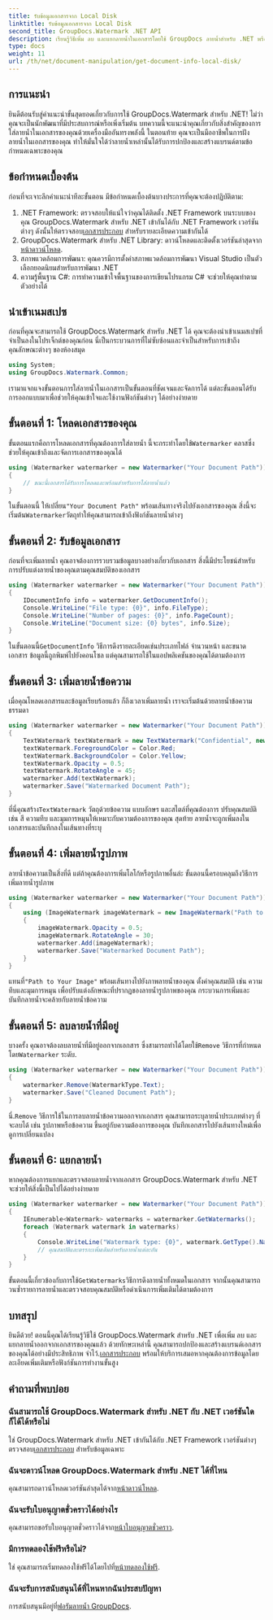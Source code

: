 ```yaml
---
title: รับข้อมูลเอกสารจาก Local Disk
linktitle: รับข้อมูลเอกสารจาก Local Disk
second_title: GroupDocs.Watermark .NET API
description: เรียนรู้วิธีเพิ่ม ลบ และแยกลายน้ำในเอกสารโดยใช้ GroupDocs ลายน้ำสำหรับ .NET พร้อมคำแนะนำทีละขั้นตอนที่ครอบคลุมนี้
type: docs
weight: 11
url: /th/net/document-manipulation/get-document-info-local-disk/
---
```

## การแนะนำ
ยินดีต้อนรับสู่คำแนะนำขั้นสุดยอดเกี่ยวกับการใช้ GroupDocs.Watermark สำหรับ .NET! ไม่ว่าคุณจะเป็นนักพัฒนาที่มีประสบการณ์หรือเพิ่งเริ่มต้น บทความนี้จะแนะนำคุณเกี่ยวกับสิ่งสำคัญของการใส่ลายน้ำในเอกสารของคุณด้วยเครื่องมืออันทรงพลังนี้ ในตอนท้าย คุณจะเป็นมืออาชีพในการฝังลายน้ำในเอกสารของคุณ ทำให้มั่นใจได้ว่าลายน้ำเหล่านั้นได้รับการปกป้องและสร้างแบรนด์ตามข้อกำหนดเฉพาะของคุณ
## ข้อกำหนดเบื้องต้น
ก่อนที่จะเจาะลึกคำแนะนำทีละขั้นตอน มีข้อกำหนดเบื้องต้นบางประการที่คุณจะต้องปฏิบัติตาม:
1.  .NET Framework: ตรวจสอบให้แน่ใจว่าคุณได้ติดตั้ง .NET Framework บนระบบของคุณ GroupDocs.Watermark สำหรับ .NET เข้ากันได้กับ .NET Framework เวอร์ชันต่างๆ ดังนั้นให้ตรวจสอบ[เอกสารประกอบ](https://reference.groupdocs.com/Watermark/net/) สำหรับรายละเอียดความเข้ากันได้
2.  GroupDocs.Watermark สำหรับ .NET Library: ดาวน์โหลดและติดตั้งเวอร์ชันล่าสุดจาก[หน้าดาวน์โหลด](https://releases.groupdocs.com/Watermark/net/).
3. สภาพแวดล้อมการพัฒนา: คุณควรมีการตั้งค่าสภาพแวดล้อมการพัฒนา Visual Studio เป็นตัวเลือกยอดนิยมสำหรับการพัฒนา .NET
4. ความรู้พื้นฐาน C#: การทำความเข้าใจพื้นฐานของการเขียนโปรแกรม C# จะช่วยให้คุณทำตามตัวอย่างได้
## นำเข้าเนมสเปซ
ก่อนที่คุณจะสามารถใช้ GroupDocs.Watermark สำหรับ .NET ได้ คุณจะต้องนำเข้าเนมสเปซที่จำเป็นลงในโปรเจ็กต์ของคุณก่อน นี่เป็นกระบวนการที่ไม่ซับซ้อนและจำเป็นสำหรับการเข้าถึงคุณลักษณะต่างๆ ของห้องสมุด
```csharp
using System;
using GroupDocs.Watermark.Common;
```
เรามาแจกแจงขั้นตอนการใส่ลายน้ำในเอกสารเป็นขั้นตอนที่ชัดเจนและจัดการได้ แต่ละขั้นตอนได้รับการออกแบบมาเพื่อช่วยให้คุณเข้าใจและใช้งานฟังก์ชันต่างๆ ได้อย่างง่ายดาย
## ขั้นตอนที่ 1: โหลดเอกสารของคุณ
 ขั้นตอนแรกคือการโหลดเอกสารที่คุณต้องการใส่ลายน้ำ นี้จะกระทำโดยใช้`Watermarker` คลาสซึ่งช่วยให้คุณเข้าถึงและจัดการเอกสารของคุณได้
```csharp
using (Watermarker watermarker = new Watermarker("Your Document Path"))
{
    // ขณะนี้เอกสารได้รับการโหลดและพร้อมสำหรับการใส่ลายน้ำแล้ว
}
```
 ในขั้นตอนนี้ ให้เปลี่ยน`"Your Document Path"` พร้อมเส้นทางจริงไปยังเอกสารของคุณ สิ่งนี้จะเริ่มต้น`Watermarker`วัตถุทำให้คุณสามารถเข้าถึงฟังก์ชันลายน้ำต่างๆ
## ขั้นตอนที่ 2: รับข้อมูลเอกสาร
ก่อนที่จะเพิ่มลายน้ำ คุณอาจต้องการรวบรวมข้อมูลบางอย่างเกี่ยวกับเอกสาร สิ่งนี้มีประโยชน์สำหรับการปรับแต่งลายน้ำของคุณตามคุณสมบัติของเอกสาร

```csharp
using (Watermarker watermarker = new Watermarker("Your Document Path"))
{
    IDocumentInfo info = watermarker.GetDocumentInfo();
    Console.WriteLine("File type: {0}", info.FileType);
    Console.WriteLine("Number of pages: {0}", info.PageCount);
    Console.WriteLine("Document size: {0} bytes", info.Size);
}
```
 ในขั้นตอนนี้`GetDocumentInfo` วิธีการดึงรายละเอียดเช่นประเภทไฟล์ จำนวนหน้า และขนาดเอกสาร ข้อมูลนี้ถูกพิมพ์ไปยังคอนโซล แต่คุณสามารถใช้ในแอปพลิเคชันของคุณได้ตามต้องการ
## ขั้นตอนที่ 3: เพิ่มลายน้ำข้อความ
เมื่อคุณโหลดเอกสารและข้อมูลเรียบร้อยแล้ว ก็ถึงเวลาเพิ่มลายน้ำ เราจะเริ่มต้นด้วยลายน้ำข้อความธรรมดา

```csharp
using (Watermarker watermarker = new Watermarker("Your Document Path"))
{
    TextWatermark textWatermark = new TextWatermark("Confidential", new Font("Arial", 36));
    textWatermark.ForegroundColor = Color.Red;
    textWatermark.BackgroundColor = Color.Yellow;
    textWatermark.Opacity = 0.5;
    textWatermark.RotateAngle = 45;
    watermarker.Add(textWatermark);
    watermarker.Save("Watermarked Document Path");
}
```
 ที่นี่คุณสร้าง`TextWatermark` วัตถุด้วยข้อความ แบบอักษร และสไตล์ที่คุณต้องการ ปรับคุณสมบัติ เช่น สี ความทึบ และมุมการหมุนให้เหมาะกับความต้องการของคุณ สุดท้าย ลายน้ำจะถูกเพิ่มลงในเอกสารและบันทึกลงในเส้นทางที่ระบุ
## ขั้นตอนที่ 4: เพิ่มลายน้ำรูปภาพ
ลายน้ำข้อความเป็นสิ่งที่ดี แต่ถ้าคุณต้องการเพิ่มโลโก้หรือรูปภาพอื่นล่ะ ขั้นตอนนี้ครอบคลุมถึงวิธีการเพิ่มลายน้ำรูปภาพ

```csharp
using (Watermarker watermarker = new Watermarker("Your Document Path"))
{
    using (ImageWatermark imageWatermark = new ImageWatermark("Path to Your Image"))
    {
        imageWatermark.Opacity = 0.5;
        imageWatermark.RotateAngle = 30;
        watermarker.Add(imageWatermark);
        watermarker.Save("Watermarked Document Path");
    }
}
```
 แทนที่`"Path to Your Image"` พร้อมเส้นทางไปยังภาพลายน้ำของคุณ ตั้งค่าคุณสมบัติ เช่น ความทึบและมุมการหมุน เพื่อปรับแต่งลักษณะที่ปรากฏของลายน้ำรูปภาพของคุณ กระบวนการเพิ่มและบันทึกลายน้ำจะคล้ายกับลายน้ำข้อความ
## ขั้นตอนที่ 5: ลบลายน้ำที่มีอยู่
 บางครั้ง คุณอาจต้องลบลายน้ำที่มีอยู่ออกจากเอกสาร ซึ่งสามารถทำได้โดยใช้`Remove` วิธีการที่กำหนดโดย`Watermarker` ระดับ.

```csharp
using (Watermarker watermarker = new Watermarker("Your Document Path"))
{
    watermarker.Remove(WatermarkType.Text);
    watermarker.Save("Cleaned Document Path");
}
```
 นี่.`Remove` วิธีการใช้ในการลบลายน้ำข้อความออกจากเอกสาร คุณสามารถระบุลายน้ำประเภทต่างๆ ที่จะลบได้ เช่น รูปภาพหรือข้อความ ขึ้นอยู่กับความต้องการของคุณ บันทึกเอกสารไปยังเส้นทางใหม่เพื่อดูการเปลี่ยนแปลง
## ขั้นตอนที่ 6: แยกลายน้ำ
หากคุณต้องการแยกและตรวจสอบลายน้ำจากเอกสาร GroupDocs.Watermark สำหรับ .NET จะช่วยให้สิ่งนี้เป็นไปได้อย่างง่ายดาย

```csharp
using (Watermarker watermarker = new Watermarker("Your Document Path"))
{
    IEnumerable<Watermark> watermarks = watermarker.GetWatermarks();
    foreach (Watermark watermark in watermarks)
    {
        Console.WriteLine("Watermark type: {0}", watermark.GetType().Name);
        // คุณสมบัติและตรรกะเพิ่มเติมสำหรับลายน้ำแต่ละอัน
    }
}
```
 ขั้นตอนนี้เกี่ยวข้องกับการใช้`GetWatermarks`วิธีการดึงลายน้ำทั้งหมดในเอกสาร จากนั้นคุณสามารถวนซ้ำรายการลายน้ำและตรวจสอบคุณสมบัติหรือดำเนินการเพิ่มเติมได้ตามต้องการ
## บทสรุป
 ยินดีด้วย! ตอนนี้คุณได้เรียนรู้วิธีใช้ GroupDocs.Watermark สำหรับ .NET เพื่อเพิ่ม ลบ และแยกลายน้ำออกจากเอกสารของคุณแล้ว ด้วยทักษะเหล่านี้ คุณสามารถปกป้องและสร้างแบรนด์เอกสารของคุณได้อย่างมีประสิทธิภาพ จำไว้.[เอกสารประกอบ](https://reference.groupdocs.com/Watermark/net/) พร้อมให้บริการเสมอหากคุณต้องการข้อมูลโดยละเอียดเพิ่มเติมหรือฟังก์ชันการทำงานขั้นสูง
## คำถามที่พบบ่อย
### ฉันสามารถใช้ GroupDocs.Watermark สำหรับ .NET กับ .NET เวอร์ชันใดก็ได้ได้หรือไม่
 ใช่ GroupDocs.Watermark สำหรับ .NET เข้ากันได้กับ .NET Framework เวอร์ชันต่างๆ ตรวจสอบ[เอกสารประกอบ](https://reference.groupdocs.com/Watermark/net/) สำหรับข้อมูลเฉพาะ
### ฉันจะดาวน์โหลด GroupDocs.Watermark สำหรับ .NET ได้ที่ไหน
 คุณสามารถดาวน์โหลดเวอร์ชันล่าสุดได้จาก[หน้าดาวน์โหลด](https://releases.groupdocs.com/Watermark/net/).
### ฉันจะรับใบอนุญาตชั่วคราวได้อย่างไร
 คุณสามารถขอรับใบอนุญาตชั่วคราวได้จาก[หน้าใบอนุญาตชั่วคราว](https://purchase.groupdocs.com/temporary-license/).
### มีการทดลองใช้ฟรีหรือไม่?
 ใช่ คุณสามารถเริ่มทดลองใช้ฟรีได้โดยไปที่[หน้าทดลองใช้ฟรี](https://releases.groupdocs.com/).
### ฉันจะรับการสนับสนุนได้ที่ไหนหากฉันประสบปัญหา
 การสนับสนุนมีอยู่ที่[ฟอรัมลายน้ำ GroupDocs](https://forum.groupdocs.com/c/watermark/19).